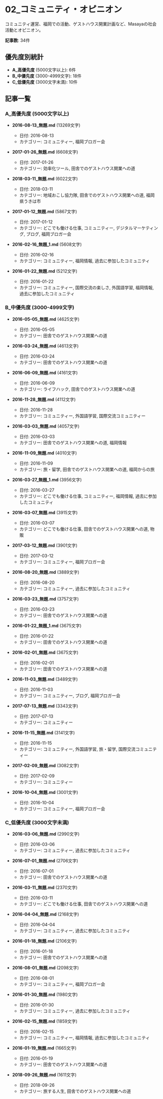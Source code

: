 # 02_コミュニティ・オピニオン

コミュニティ運営、福岡での活動、ゲストハウス開業計画など、Masayaの社会活動とオピニオン。

**記事数**: 34件

## 優先度別統計

- **A_高優先度** (5000文字以上): 6件
- **B_中優先度** (3000-4999文字): 18件
- **C_低優先度** (3000文字未満): 10件

## 記事一覧

### A_高優先度 (5000文字以上)

- **2016-08-13_無題.md** (13269文字)
  - 日付: 2016-08-13
  - カテゴリー: コミュニティー, 福岡ブロガー会

- **2017-01-26_無題.md** (6608文字)
  - 日付: 2017-01-26
  - カテゴリー: 効率化ツール, 田舎でのゲストハウス開業への道

- **2018-03-11_無題.md** (6022文字)
  - 日付: 2018-03-11
  - カテゴリー: 地域おこし協力隊, 田舎でのゲストハウス開業への道, 福岡県うきは市

- **2017-01-12_無題.md** (5867文字)
  - 日付: 2017-01-12
  - カテゴリー: どこでも働ける仕事, コミュニティー, デジタルマーケティング, ブログ, 福岡ブロガー会

- **2016-02-16_無題_1.md** (5608文字)
  - 日付: 2016-02-16
  - カテゴリー: コミュニティー, 福岡情報, 過去に参加したコミュニティ

- **2016-01-22_無題.md** (5212文字)
  - 日付: 2016-01-22
  - カテゴリー: コミュニティー, 国際交流の楽しさ, 外国語学習, 福岡情報, 過去に参加したコミュニティ

### B_中優先度 (3000-4999文字)

- **2016-05-05_無題.md** (4625文字)
  - 日付: 2016-05-05
  - カテゴリー: 田舎でのゲストハウス開業への道

- **2016-03-24_無題.md** (4613文字)
  - 日付: 2016-03-24
  - カテゴリー: 田舎でのゲストハウス開業への道

- **2016-06-09_無題.md** (4161文字)
  - 日付: 2016-06-09
  - カテゴリー: ライフハック, 田舎でのゲストハウス開業への道

- **2016-11-28_無題.md** (4112文字)
  - 日付: 2016-11-28
  - カテゴリー: コミュニティー, 外国語学習, 国際交流コミュニティー

- **2016-03-03_無題.md** (4057文字)
  - 日付: 2016-03-03
  - カテゴリー: 田舎でのゲストハウス開業への道, 福岡情報

- **2016-11-09_無題.md** (4010文字)
  - 日付: 2016-11-09
  - カテゴリー: 旅・留学, 田舎でのゲストハウス開業への道, 福岡からの旅

- **2016-03-27_無題_1.md** (3956文字)
  - 日付: 2016-03-27
  - カテゴリー: どこでも働ける仕事, コミュニティー, 福岡情報, 過去に参加したコミュニティ

- **2016-03-07_無題.md** (3915文字)
  - 日付: 2016-03-07
  - カテゴリー: どこでも働ける仕事, 田舎でのゲストハウス開業への道, 物販

- **2017-03-12_無題.md** (3901文字)
  - 日付: 2017-03-12
  - カテゴリー: コミュニティー, 福岡ブロガー会

- **2016-08-20_無題.md** (3889文字)
  - 日付: 2016-08-20
  - カテゴリー: コミュニティー, 過去に参加したコミュニティ

- **2016-03-23_無題.md** (3757文字)
  - 日付: 2016-03-23
  - カテゴリー: 田舎でのゲストハウス開業への道

- **2016-01-22_無題_1.md** (3675文字)
  - 日付: 2016-01-22
  - カテゴリー: 田舎でのゲストハウス開業への道

- **2016-02-01_無題.md** (3675文字)
  - 日付: 2016-02-01
  - カテゴリー: 田舎でのゲストハウス開業への道

- **2016-11-03_無題.md** (3489文字)
  - 日付: 2016-11-03
  - カテゴリー: コミュニティー, ブログ, 福岡ブロガー会

- **2017-07-13_無題.md** (3343文字)
  - 日付: 2017-07-13
  - カテゴリー: コミュニティー

- **2016-11-15_無題.md** (3141文字)
  - 日付: 2016-11-15
  - カテゴリー: コミュニティー, 外国語学習, 旅・留学, 国際交流コミュニティー

- **2017-02-09_無題.md** (3082文字)
  - 日付: 2017-02-09
  - カテゴリー: コミュニティー

- **2016-10-04_無題.md** (3001文字)
  - 日付: 2016-10-04
  - カテゴリー: コミュニティー, 福岡ブロガー会

### C_低優先度 (3000文字未満)

- **2016-03-06_無題.md** (2990文字)
  - 日付: 2016-03-06
  - カテゴリー: コミュニティー, 過去に参加したコミュニティ

- **2016-07-01_無題.md** (2706文字)
  - 日付: 2016-07-01
  - カテゴリー: 田舎でのゲストハウス開業への道

- **2016-03-11_無題.md** (2370文字)
  - 日付: 2016-03-11
  - カテゴリー: どこでも働ける仕事, 田舎でのゲストハウス開業への道

- **2016-04-04_無題.md** (2168文字)
  - 日付: 2016-04-04
  - カテゴリー: コミュニティー, 過去に参加したコミュニティ

- **2016-01-18_無題.md** (2106文字)
  - 日付: 2016-01-18
  - カテゴリー: 田舎でのゲストハウス開業への道

- **2016-08-01_無題.md** (2098文字)
  - 日付: 2016-08-01
  - カテゴリー: コミュニティー, 福岡ブロガー会

- **2016-01-30_無題.md** (1980文字)
  - 日付: 2016-01-30
  - カテゴリー: コミュニティー, 過去に参加したコミュニティ

- **2016-02-15_無題.md** (1859文字)
  - 日付: 2016-02-15
  - カテゴリー: コミュニティー, 福岡情報, 過去に参加したコミュニティ

- **2016-01-19_無題.md** (1665文字)
  - 日付: 2016-01-19
  - カテゴリー: 田舎でのゲストハウス開業への道

- **2018-09-26_無題.md** (1611文字)
  - 日付: 2018-09-26
  - カテゴリー: 旅する人生, 田舎でのゲストハウス開業への道

